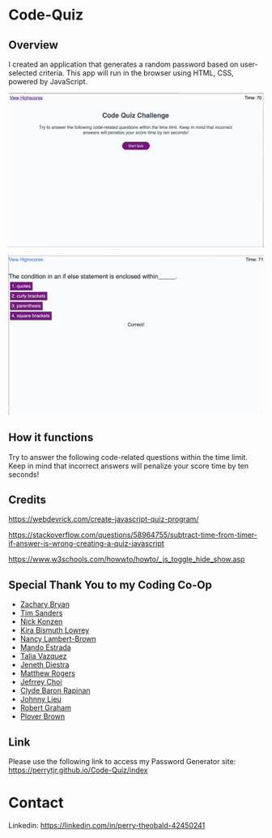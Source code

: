 # Code-Quiz


## Overview 
I created an application that generates a random password based on user-selected criteria. This app will run in the browser using HTML, CSS, powered by JavaScript. 

![](https://github.com/perrytjr/Code-Quiz/blob/master/assets/Screen%20Shot%202020-07-28%20at%206.33.51%20PM.png)

![](https://github.com/perrytjr/Code-Quiz/blob/master/assets/Screen%20Shot%202020-08-22%20at%2010.00.06%20AM.png)
## How it functions

Try to answer the following code-related questions within the time
        limit. Keep in mind that incorrect answers will
        penalize your score time by ten seconds! 


## Credits
https://webdevrick.com/create-javascript-quiz-program/ 

https://stackoverflow.com/questions/58964755/subtract-time-from-timer-if-answer-is-wrong-creating-a-quiz-javascript

https://www.w3schools.com/howwto/howto/_js_toggle_hide_show.asp

## Special Thank You to my Coding Co-Op
- [Zachary Bryan](https://github.com/zacharybryan)
- [Tim Sanders](https://github.com/tbsanders5)
- [Nick Konzen](https://github.com/NTKonzen)
- [Kira Bismuth Lowrey](https://github.com/KILowrey)
- [Nancy Lambert-Brown](https://github.com/n-lambert)
- [Mando Estrada](https://github.com/Mando619)
- [Talia Vazquez](https://github.com/taliavazquez)
- [Jeneth Diestra](https://github.com/jen6one9)
- [Matthew Rogers](https://github.com/Rogers-Development-Services)
- [Jefrrey Choi](https://github.com/jepoy92)
- [Clyde Baron Rapinan](https://github.com/clydebaron2000)
- [Johnny Lieu](https://github.com/johnnylieu)
- [Robert Graham](https://github.com/Robmgraham)
- [Plover Brown](https://github.com/rebgrasshopper)


## Link

Please use the following link to access my Password Generator site: https://perrytjr.github.io/Code-Quiz/index

# Contact

Linkedin: https://linkedin.com/in/perry-theobald-42450241